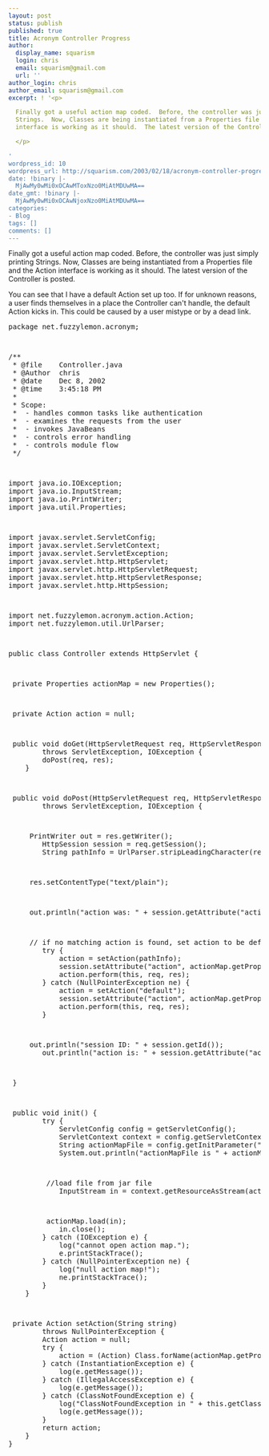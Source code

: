 ```yaml
---
layout: post
status: publish
published: true
title: Acronym Controller Progress
author:
  display_name: squarism
  login: chris
  email: squarism@gmail.com
  url: ''
author_login: chris
author_email: squarism@gmail.com
excerpt: ! '<p>

  Finally got a useful action map coded.  Before, the controller was just simply printing
  Strings.  Now, Classes are being instantiated from a Properties file and the Action
  interface is working as it should.  The latest version of the Controller is posted.

  </p>

'
wordpress_id: 10
wordpress_url: http://squarism.com/2003/02/18/acronym-controller-progress/
date: !binary |-
  MjAwMy0wMi0xOCAwMToxNzo0MiAtMDUwMA==
date_gmt: !binary |-
  MjAwMy0wMi0xOCAwNjoxNzo0MiAtMDUwMA==
categories:
- Blog
tags: []
comments: []
---
```

<p>
Finally got a useful action map coded.  Before, the controller was just simply printing Strings.  Now, Classes are being instantiated from a Properties file and the Action interface is working as it should.  The latest version of the Controller is posted.
</p>
<a id="more"></a><a id="more-10"></a></p>
<p>
You can see that I have a default Action set up too.  If for unknown reasons, a user finds themselves in a place the Controller can't handle, the default Action kicks in.  This could be caused by a user mistype or by a dead link.
</p></p>
<pre>
package net.fuzzylemon.acronym;</p>
<p>/**
 * @file 	Controller.java
 * @Author 	chris
 * @date	Dec 8, 2002
 * @time	3:45:18 PM
 *
 * Scope:
 * 	- handles common tasks like authentication
 *	- examines the requests from the user
 * 	- invokes JavaBeans
 * 	- controls error handling
 * 	- controls module flow
 */</p>
<p>import java.io.IOException;
import java.io.InputStream;
import java.io.PrintWriter;
import java.util.Properties;</p>
<p>import javax.servlet.ServletConfig;
import javax.servlet.ServletContext;
import javax.servlet.ServletException;
import javax.servlet.http.HttpServlet;
import javax.servlet.http.HttpServletRequest;
import javax.servlet.http.HttpServletResponse;
import javax.servlet.http.HttpSession;</p>
<p>import net.fuzzylemon.acronym.action.Action;
import net.fuzzylemon.util.UrlParser;</p>
<p>public class Controller extends HttpServlet {</p>
<p>	private Properties actionMap = new Properties();</p>
<p>	private Action action = null;</p>
<p>	public void doGet(HttpServletRequest req, HttpServletResponse res)
		throws ServletException, IOException {
		doPost(req, res);
	}</p>
<p>	public void doPost(HttpServletRequest req, HttpServletResponse res)
		throws ServletException, IOException {</p>
<p>		PrintWriter out = res.getWriter();
		HttpSession session = req.getSession();
		String pathInfo = UrlParser.stripLeadingCharacter(req.getPathInfo());</p>
<p>		res.setContentType("text/plain");</p>
<p>		out.println("action was: " + session.getAttribute("action"));</p>
<p>		// if no matching action is found, set action to be default
		try {
			action = setAction(pathInfo);
			session.setAttribute("action", actionMap.getProperty(pathInfo));
			action.perform(this, req, res);
		} catch (NullPointerException ne) {
			action = setAction("default");
			session.setAttribute("action", actionMap.getProperty("default"));
			action.perform(this, req, res);
		}</p>
<p>		out.println("session ID: " + session.getId());
		out.println("action is: " + session.getAttribute("action"));</p>
<p>	}</p>
<p>	public void init() {
		try {
			ServletConfig config = getServletConfig();
			ServletContext context = config.getServletContext();
			String actionMapFile = config.getInitParameter("actionMapFile");
			System.out.println("actionMapFile is " + actionMapFile);</p>
<p>			//load file from jar file
			InputStream in = context.getResourceAsStream(actionMapFile);</p>
<p>			actionMap.load(in);
			in.close();
		} catch (IOException e) {
			log("cannot open action map.");
			e.printStackTrace();
		} catch (NullPointerException ne) {
			log("null action map!");
			ne.printStackTrace();
		}
	}</p>
<p>	private Action setAction(String string)
		throws NullPointerException {
		Action action = null;
		try {
			action = (Action) Class.forName(actionMap.getProperty(string)).newInstance();
		} catch (InstantiationException e) {
			log(e.getMessage());
		} catch (IllegalAccessException e) {
			log(e.getMessage());
		} catch (ClassNotFoundException e) {
			log("ClassNotFoundException in " + this.getClass().toString());
			log(e.getMessage());
		}
		return action;
	}
}
</pre></p>
